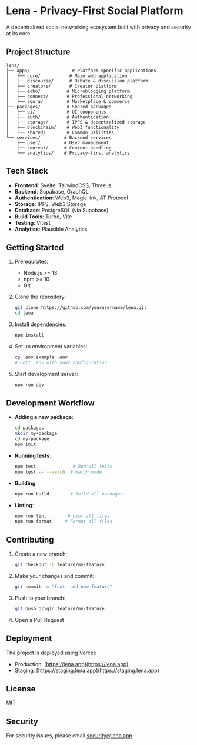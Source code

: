 # Lena - Privacy-First Social Platform

A decentralized social networking ecosystem built with privacy and security at its core.

## Project Structure

```
lena/
├── apps/                # Platform-specific applications
│   ├── core/           # Main web application
│   ├── discourse/      # Debate & discussion platform
│   ├── creators/       # Creator platform
│   ├── echo/          # Microblogging platform
│   ├── connect/       # Professional networking
│   └── agora/         # Marketplace & commerce
├── packages/          # Shared packages
│   ├── ui/            # UI components
│   ├── auth/          # Authentication
│   ├── storage/       # IPFS & decentralized storage
│   ├── blockchain/    # Web3 functionality
│   └── shared/        # Common utilities
└── services/         # Backend services
    ├── user/         # User management
    ├── content/      # Content handling
    └── analytics/    # Privacy-first analytics
```

## Tech Stack

- **Frontend**: Svelte, TailwindCSS, Three.js
- **Backend**: Supabase, GraphQL
- **Authentication**: Web3, Magic.link, AT Protocol
- **Storage**: IPFS, Web3.Storage
- **Database**: PostgreSQL (via Supabase)
- **Build Tools**: Turbo, Vite
- **Testing**: Vitest
- **Analytics**: Plausible Analytics

## Getting Started

1. Prerequisites:
   - Node.js >= 18
   - npm >= 10
   - Git

2. Clone the repository:
   ```bash
   git clone https://github.com/yourusername/lena.git
   cd lena
   ```

3. Install dependencies:
   ```bash
   npm install
   ```

4. Set up environment variables:
   ```bash
   cp .env.example .env
   # Edit .env with your configuration
   ```

5. Start development server:
   ```bash
   npm run dev
   ```

## Development Workflow

- **Adding a new package**:
  ```bash
  cd packages
  mkdir my-package
  cd my-package
  npm init
  ```

- **Running tests**:
  ```bash
  npm test              # Run all tests
  npm test -- --watch  # Watch mode
  ```

- **Building**:
  ```bash
  npm run build        # Build all packages
  ```

- **Linting**:
  ```bash
  npm run lint        # Lint all files
  npm run format     # Format all files
  ```

## Contributing

1. Create a new branch:
   ```bash
   git checkout -b feature/my-feature
   ```

2. Make your changes and commit:
   ```bash
   git commit -m "feat: add new feature"
   ```

3. Push to your branch:
   ```bash
   git push origin feature/my-feature
   ```

4. Open a Pull Request

## Deployment

The project is deployed using Vercel:

- Production: [https://lena.app](https://lena.app)
- Staging: [https://staging.lena.app](https://staging.lena.app)

## License

MIT

## Security

For security issues, please email security@lena.app
